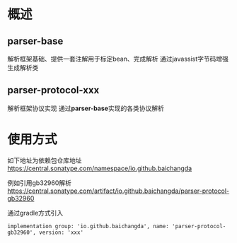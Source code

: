 # 概述
## parser-base
解析框架基础、提供一套注解用于标定bean、完成解析
通过javassist字节码增强生成解析类

## parser-protocol-xxx
解析框架协议实现
通过**parser-base**实现的各类协议解析

# 使用方式
如下地址为依赖包仓库地址
https://central.sonatype.com/namespace/io.github.baichangda

例如引用gb32960解析
https://central.sonatype.com/artifact/io.github.baichangda/parser-protocol-gb32960

通过gradle方式引入

`
implementation group: 'io.github.baichangda', name: 'parser-protocol-gb32960', version: 'xxx'
`

